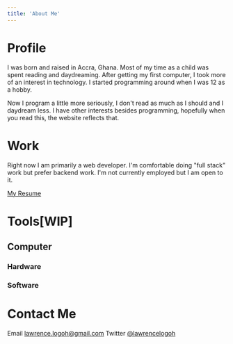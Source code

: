 ```yaml
---
title: 'About Me'
---
```


# Profile
I was born and raised in Accra, Ghana. Most of my time as a child was spent reading and daydreaming.
After getting my first computer, I took more of an interest in technology. 
I started programming around when I was 12 as a hobby. 

Now I program a little more seriously, I don't read as much as I should and I daydream less.
I have other interests besides programming, hopefully when you read this, the website reflects that.

# Work

Right now I am primarily a web developer. I'm comfortable doing "full stack" work but prefer backend work.
I'm not currently employed but I am open to it.

[My Resume](https://www.lawrencelogoh.com/static/resume.pdf)

# Tools[WIP]
## Computer
### Hardware
### Software

# Contact Me
Email [lawrence.logoh@gmail.com](mailto:lawrence.logoh@gmail.com)
Twitter [@lawrencelogoh](https://twitter.com/lawrencelogoh)

